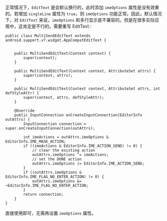 正常情况下，`EditText` 是会默认换行的，此时添加 `imeOptions` 属性是没有效果的。若增加 `singleLine` 属性为 `true`，则 `imeOptions` 功能正常。因此，默认情况下，对 `EditText` 来说，`imeOptions` 和多行显示是不兼容的。但是在很多实际应用中，这肯定是不行的。需要重写 EditText :

```
public class MultiSendEditText extends android.support.v7.widget.AppCompatEditText {


    public MultiSendEditText(Context context) {
        super(context);
    }

    public MultiSendEditText(Context context, AttributeSet attrs) {
        super(context, attrs);
    }

    public MultiSendEditText(Context context, AttributeSet attrs, int defStyleAttr) {
        super(context, attrs, defStyleAttr);
    }

    @Override
    public InputConnection onCreateInputConnection(EditorInfo outAttrs) {
        InputConnection connection = super.onCreateInputConnection(outAttrs);

        int imeActions = outAttrs.imeOptions & EditorInfo.IME_MASK_ACTION;
        if ((imeActions & EditorInfo.IME_ACTION_SEND) != 0) {
            // clear the existing action
            outAttrs.imeOptions ^= imeActions;
            // set the DONE action
            outAttrs.imeOptions |= EditorInfo.IME_ACTION_SEND;
        }
        if ((outAttrs.imeOptions & EditorInfo.IME_FLAG_NO_ENTER_ACTION) != 0) {
            outAttrs.imeOptions &= ~EditorInfo.IME_FLAG_NO_ENTER_ACTION;
        }
        return connection;
    }
}
```

直接使用即可，无需再设置 `imeOptions` 属性。
